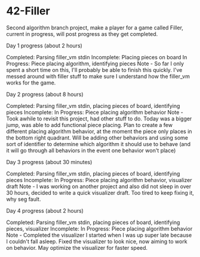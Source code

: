 # 42-Filler

Second algorithm branch project, make a player for a game called Filler, current in progress, will post progress as they get completed. 

Day 1 progress (about 2 hours)

Completed: Parsing filler_vm stdin
Incomplete: Placing pieces on board
In Progress: Piece placing algorithm, identifying pieces
Note - So far I only spent a short time on this, I'll probably be able to finish this quickly. I've messed around with filler stuff to make sure I understand how the filler_vm works for the game.

Day 2 progress (about 8 hours)

Completed: Parsing filler_vm stdin, placing pieces of board, identifying pieces
Incomplete: 
In Progress: Piece placing algorithm behavior
Note - Took awhile to revisit this project, had other stuff to do. Today was a bigger jump, was able to add functional piece placing. Plan to create a few different placing algorithm behavior, at the moment the piece only places in the bottom right quadrant. Will be adding other behaviors and using some sort of identifier to determine which algorithm it should use to behave (and it will go through all behaviors in the event one behavior won't place)

Day 3 progress (about 30 minutes)

Completed: Parsing filler_vm stdin, placing pieces of board, identifying pieces
Incomplete: 
In Progress: Piece placing algorithm behavior, visualizer draft
Note - I was working on another project and also did not sleep in over 30 hours, decided to write a quick visualizer draft. Too tired to keep fixing it, why seg fault.

Day 4 progress (about 2 hours)

Completed: Parsing filler_vm stdin, placing pieces of board, identifying pieces, visualizer
Incomplete: 
In Progress: Piece placing algorithm behavior
Note - Completed the visualizer I started when I was up super late because I couldn't fall asleep. Fixed the visualizer to look nice, now aiming to work on behavior. May optimize the visualizer for faster speed.

